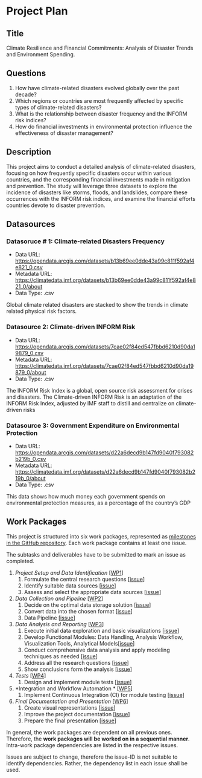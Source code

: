 # Project Plan

## Title
<!-- Give your project a short title. -->
Climate Resilience and Financial Commitments: Analysis of Disaster Trends and Environment Spending.

## Questions

<!-- Think about one main question you want to answer based on the data. -->
1. How have climate-related disasters evolved globally over the past decade?
2. Which regions or countries are most frequently affected by specific types of climate-related disasters?
3. What is the relationship between disaster frequency and the INFORM risk indices?
4. How do financial investments in environmental protection influence the effectiveness of disaster management?

## Description

<!-- Describe your  project in max. 200 words. Consider writing about why and how you attempt it. -->
This project aims to conduct a detailed analysis of climate-related disasters, focusing on how frequently specific disasters occur within various countries, and the corresponding financial investments made in mitigation and prevention. The study will leverage three datasets to explore the incidence of disasters like storms, floods, and landslides, compare these occurrences with the INFORM risk indices, and examine the financial efforts countries devote to disaster prevention.

## Datasources

<!-- Describe each datasources you plan to use in a section. Use the prefic "DatasourceX" where X is the id of the datasource. -->

### Datasoruce # 1: Climate-related Disasters Frequency
* Data URL: https://opendata.arcgis.com/datasets/b13b69ee0dde43a99c811f592af4e821_0.csv
* Metadata URL: https://climatedata.imf.org/datasets/b13b69ee0dde43a99c811f592af4e821_0/about
* Data Type: .csv

Global climate related disasters are stacked to show the trends in climate related physical risk factors.

### Datasource 2: Climate-driven INFORM Risk
* Data URL: https://opendata.arcgis.com/datasets/7cae02f84ed547fbbd6210d90da19879_0.csv
* Metadata URL: https://climatedata.imf.org/datasets/7cae02f84ed547fbbd6210d90da19879_0/about
* Data Type: .csv

The INFORM Risk Index is a global, open source risk assessment for crises and disasters. The Climate-driven INFORM Risk is an adaptation of the INFORM Risk Index, adjusted by IMF staff to distill and centralize on climate-driven risks

### Datasource 3: Government Expenditure on Environmental Protection
* Data URL: https://opendata.arcgis.com/datasets/d22a6decd9b147fd9040f793082b219b_0.csv
* Metadata URL: https://climatedata.imf.org/datasets/d22a6decd9b147fd9040f793082b219b_0/about
* Data Type: .csv

This data shows how much money each government spends on environmental protection measures, as a percentage of the country’s GDP

## Work Packages

<!-- List of work packages ordered sequentially, each pointing to an issue with more details. -->

This project is structured into six work packages, represented as [milestones in the GitHub repository](https://github.com/muhammadalyy14/FAU-Data-Engineering-Project/milestones).
Each work package contains at least one issue.

The subtasks and deliverables have to be submitted to mark an issue as completed.

1. *Project Setup and Data Identification* [[WP1](https://github.com/muhammadalyy14/FAU-Data-Engineering-Project/milestone/1)]
    1. Formulate the central research questions [[issue](https://github.com/muhammadalyy14/FAU-Data-Engineering-Project/issues/6)]
    2. Identify suitable data sources [[issue](https://github.com/muhammadalyy14/FAU-Data-Engineering-Project/issues/7)]
    3. Assess and select the appropriate data sources [[issue](https://github.com/muhammadalyy14/FAU-Data-Engineering-Project/issues/8)]
2. *Data Collection and Pipeline* [[WP2](https://github.com/muhammadalyy14/FAU-Data-Engineering-Project/milestone/2)]
    1. Decide on the optimal data storage solution [[issue](https://github.com/muhammadalyy14/FAU-Data-Engineering-Project/issues/9)]
    2. Convert data into the chosen format [[issue](https://github.com/muhammadalyy14/FAU-Data-Engineering-Project/issues/10)]
    3. Data Pipeline [[issue](https://github.com/muhammadalyy14/FAU-Data-Engineering-Project/issues/11)]
3. *Data Analysis and Reporting* [[WP3](https://github.com/muhammadalyy14/FAU-Data-Engineering-Project/milestone/3)]
    1. Execute initial data exploration and basic visualizations [[issue](https://github.com/muhammadalyy14/FAU-Data-Engineering-Project/issues/12)]
    2. Develop Functional Modules: Data Handling, Analysis Workflow, Visualization Tools, Analytical Models[[issue](https://github.com/muhammadalyy14/FAU-Data-Engineering-Project/issues/13)]
    3. Conduct comprehensive data analysis and apply modeling techniques as needed  [[issue](https://github.com/muhammadalyy14/FAU-Data-Engineering-Project/issues/14)]
    4. Address all the research questions [[issue](https://github.com/muhammadalyy14/FAU-Data-Engineering-Project/issues/15)]
    5. Show conclusions form the analysis [[issue](https://github.com/muhammadalyy14/FAU-Data-Engineering-Project/issues/16)]
4. *Tests* [[WP4](https://github.com/muhammadalyy14/FAU-Data-Engineering-Project/milestone/4)]
    1. Design and implement module tests [[issue](https://github.com/muhammadalyy14/FAU-Data-Engineering-Project/issues/17)]
5. *Integration and Workflow Automation * [[WP5](https://github.com/muhammadalyy14/FAU-Data-Engineering-Project/milestone/5)]
    1. Implement Continuous Integration (CI) for module testing [[issue](https://github.com/muhammadalyy14/FAU-Data-Engineering-Project/issues/18)]
6. *Final Documentation and Presentation* [[WP6](https://github.com/muhammadalyy14/FAU-Data-Engineering-Project/milestone/6)]
    1. Create visual representations [[issue](https://github.com/muhammadalyy14/FAU-Data-Engineering-Project/issues/19)]
    2. Improve the project documentation [[issue](https://github.com/muhammadalyy14/FAU-Data-Engineering-Project/issues/20)]
    3. Prepare the final presentation [[issue](https://github.com/muhammadalyy14/FAU-Data-Engineering-Project/issues/21)]

In general, the work packages are dependent on all previous ones. Therefore, the **work packages will be worked on in a sequential manner**.
Intra-work package dependencies are listed in the respective issues.

Issues are subject to change, therefore the issue-ID is not suitable to identify dependencies. 
Rather, the dependency list in each issue shall be used.